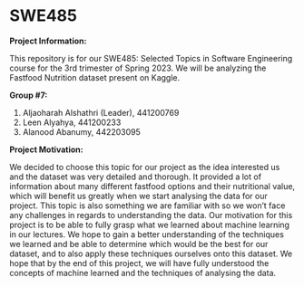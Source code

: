 # SWE485
**Project Information:**

This repository is for our SWE485: Selected Topics in Software Engineering course for the 3rd trimester of Spring 2023. We will be analyzing the Fastfood Nutrition dataset present on Kaggle.


**Group #7:**
1) Aljaoharah Alshathri (Leader), 441200769
2) Leen Alyahya, 441200233
3) Alanood Abanumy, 442203095


**Project Motivation:**

We decided to choose this topic for our project as the idea interested us and the dataset was very detailed and thorough. It provided a lot of information about many different fastfood options and their nutritional value, which will benefit us greatly when we start analysing the data for our project. This topic is also something we are familiar with so we won’t face any challenges in regards to understanding the data.
Our motivation for this project is to be able to fully grasp what we learned about machine learning in our lectures. We hope to gain a better understanding of the techniques we learned and be able to determine which would be the best for our dataset, and to also apply these techniques ourselves onto this dataset. We hope that by the end of this project, we will have fully understood the concepts of machine learned and the techniques of analysing the data.

